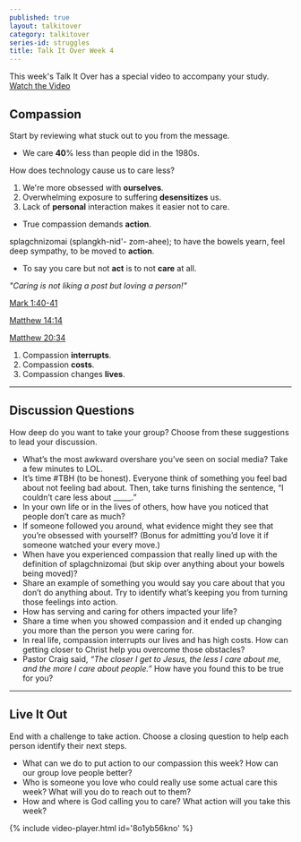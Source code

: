 ```yaml
---
published: true
layout: talkitover
category: talkitover
series-id: struggles
title: Talk It Over Week 4
---
```


<p class="lead">This week's Talk It Over has a special video to accompany your study. <a href="javascript:void(0);" data-video-player="8o1yb56kno" class="action" onclick="ga('send', 'event', 'TIO', 'Click', 'Video');">Watch the Video <i class="icon icon-arrow"></i></a></p>

## Compassion
<p class="lead">Start by reviewing what stuck out to you from the message.</p>

* We care **40**% less than people did in the 1980s.

How does technology cause us to care less?

1. We're more obsessed with **ourselves**.
2. Overwhelming exposure to suffering **desensitizes** us. 
3. Lack of **personal** interaction makes it easier not to care.

* True compassion demands **action**.

splagchnizomai (splangkh-nid'- zom-ahee); to have the bowels yearn, feel deep sympathy, to be moved to **action**.

* To say you care but not **act** is to not **care** at all. 

_"Caring is not liking a post but loving a person!"_

[Mark 1:40-41](https://www.bible.com/bible/111/Mrk.1.40-41.niv) 

[Matthew 14:14](https://www.bible.com/bible/111/Mat.14.14.niv)

[Matthew 20:34](https://www.bible.com/bible/111/Mat.20.34.niv)

1. Compassion **interrupts**.
2. Compassion **costs**.
3. Compassion changes **lives**.

* * *

## Discussion Questions
<p class="lead">How deep do you want to take your group? Choose from these suggestions to lead your discussion.</p>

* What’s the most awkward overshare you’ve seen on social media? Take a few minutes to LOL.
* It’s time #TBH (to be honest). Everyone think of something you feel bad about not feeling bad about. Then, take turns finishing the sentence, “I couldn’t care less about _____.”
* In your own life or in the lives of others, how have you noticed that people don’t care as much?
* If someone followed you around, what evidence might they see that you’re obsessed with yourself? (Bonus for admitting you’d love it if someone watched your every move.)
* When have you experienced compassion that really lined up with the definition of splagchnizomai (but skip over anything about your bowels being moved)?
* Share an example of something you would say you care about that you don’t do anything about. Try to identify what’s keeping you from turning those feelings into action.
* How has serving and caring for others impacted your life?
* Share a time when you showed compassion and it ended up changing you more than the person you were caring for.
* In real life, compassion interrupts our lives and has high costs. How can getting closer to Christ help you overcome those obstacles?
* Pastor Craig said, _“The closer I get to Jesus, the less I care about me, and the more I care about people.”_ How have you found this to be true for you?

* * *

## Live It Out
<p class="lead">End with a challenge to take action. Choose a closing question to help each person identify their next steps.</p>

* What can we do to put action to our compassion this week? How can our group love people better?
* Who is someone you love who could really use some actual care this week? What will you do to reach out to them?
* How and where is God calling you to care? What action will you take this week?

{% include video-player.html id='8o1yb56kno' %}
